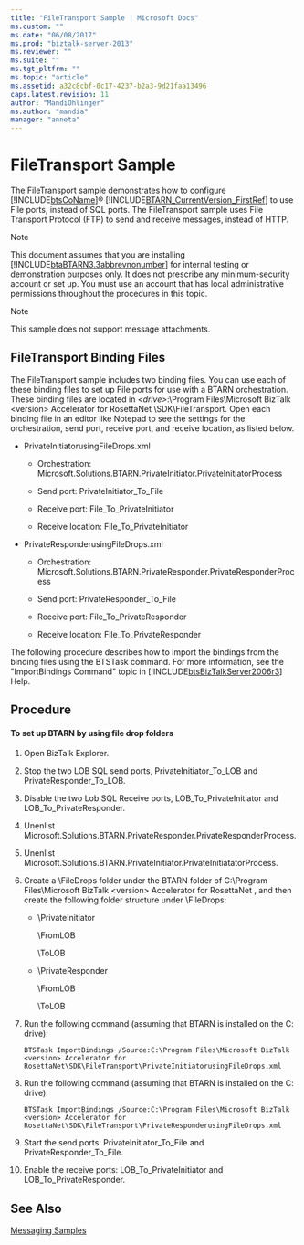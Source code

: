 ```yaml
---
title: "FileTransport Sample | Microsoft Docs"
ms.custom: ""
ms.date: "06/08/2017"
ms.prod: "biztalk-server-2013"
ms.reviewer: ""
ms.suite: ""
ms.tgt_pltfrm: ""
ms.topic: "article"
ms.assetid: a32c8cbf-0c17-4237-b2a3-9d21faa13496
caps.latest.revision: 11
author: "MandiOhlinger"
ms.author: "mandia"
manager: "anneta"
---
```

# FileTransport Sample
The FileTransport sample demonstrates how to configure [!INCLUDE[btsCoName](../../includes/btsconame-md.md)]® [!INCLUDE[BTARN_CurrentVersion_FirstRef](../../includes/btarn-currentversion-firstref-md.md)] to use File ports, instead of SQL ports. The FileTransport sample uses File Transport Protocol (FTP) to send and receive messages, instead of HTTP.  
  
> [!NOTE]
>  This document assumes that you are installing [!INCLUDE[btaBTARN3.3abbrevnonumber](../../includes/btabtarn3-3abbrevnonumber-md.md)] for internal testing or demonstration purposes only. It does not prescribe any minimum-security account or set up. You must use an account that has local administrative permissions throughout the procedures in this topic.  
  
> [!NOTE]
>  This sample does not support message attachments.  
  
## FileTransport Binding Files  
 The FileTransport sample includes two binding files. You can use each of these binding files to set up File ports for use with a BTARN orchestration. These binding files are located in *\<drive>*:\Program Files\Microsoft BizTalk \<version> Accelerator for RosettaNet \SDK\FileTransport. Open each binding file in an editor like Notepad to see the settings for the orchestration, send port, receive port, and receive location, as listed below.  
  
-   PrivateInitiatorusingFileDrops.xml  
  
    -   Orchestration: Microsoft.Solutions.BTARN.PrivateInitiator.PrivateInitiatorProcess  
  
    -   Send port: PrivateInitiator_To_File  
  
    -   Receive port: File_To_PrivateInitiator  
  
    -   Receive location: File_To_PrivateInitiator  
  
-   PrivateResponderusingFileDrops.xml  
  
    -   Orchestration: Microsoft.Solutions.BTARN.PrivateResponder.PrivateResponderProcess  
  
    -   Send port: PrivateResponder_To_File  
  
    -   Receive port: File_To_PrivateResponder  
  
    -   Receive location: File_To_PrivateResponder  
  
 The following procedure describes how to import the bindings from the binding files using the BTSTask command. For more information, see the "ImportBindings Command" topic in [!INCLUDE[btsBizTalkServer2006r3](../../includes/btsbiztalkserver2006r3-md.md)] Help.  
  
## Procedure  
  
#### To set up BTARN by using file drop folders  
  
1.  Open BizTalk Explorer.  
  
2.  Stop the two LOB SQL send ports, PrivateInitiator_To_LOB and PrivateResponder_To_LOB.  
  
3.  Disable the two Lob SQL Receive ports, LOB_To_PrivateInitiator and LOB_To_PrivateResponder.  
  
4.  Unenlist Microsoft.Solutions.BTARN.PrivateResponder.PrivateResponderProcess.  
  
5.  Unenlist Microsoft.Solutions.BTARN.PrivateInitiator.PrivateInitiatatorProcess.  
  
6.  Create a \FileDrops folder under the BTARN folder of C:\Program Files\Microsoft BizTalk \<version> Accelerator for RosettaNet , and then create the following folder structure under \FileDrops:  
  
    -   \PrivateInitiator  
  
         \FromLOB  
  
         \ToLOB  
  
    -   \PrivateResponder  
  
         \FromLOB  
  
         \ToLOB  
  
7.  Run the following command (assuming that BTARN is installed on the C: drive):  
  
    ```  
    BTSTask ImportBindings /Source:C:\Program Files\Microsoft BizTalk <version> Accelerator for RosettaNet\SDK\FileTransport\PrivateInitiatorusingFileDrops.xml  
    ```  
  
8.  Run the following command (assuming that BTARN is installed on the C: drive):  
  
    ```  
    BTSTask ImportBindings /Source:C:\Program Files\Microsoft BizTalk <version> Accelerator for RosettaNet\SDK\FileTransport\PrivateResponderusingFileDrops.xml  
    ```  
  
9. Start the send ports: PrivateInitiator_To_File and PrivateResponder_To_File.  
  
10. Enable the receive ports: LOB_To_PrivateInitiator and LOB_To_PrivateResponder.  
  
## See Also  
 [Messaging Samples](../../adapters-and-accelerators/accelerator-rosettanet/messaging-samples.md)
